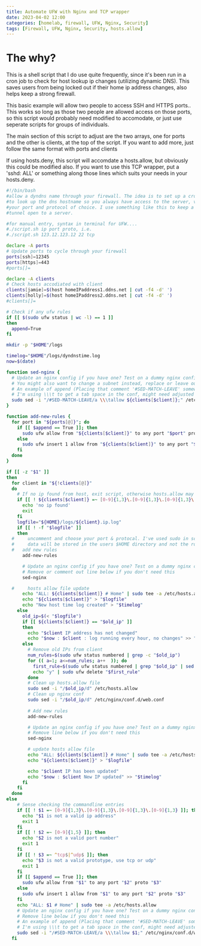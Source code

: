 ```yaml
---
title: Automate UFW with Nginx and TCP wrapper
date: 2023-04-02 12:00
categories: [homelab, firewall, UFW, Nginx, Security]
tags: [Firewall, UFW, Nginx, Security, hosts.allow]
---
```


# The why?

This is a shell script that I do use quite frequently, since it's been run in a cron job to check for host lookup ip changes (utilizing dynamic DNS).
This saves users from being locked out if their home ip address changes, also helps keep a strong firewall.

This basic example will allow two people to access SSH and HTTPS ports.. This works so long as those two people are allowed access on those ports, so this script would probably need modified to accomodate, or just use seperate scripts for groups of individuals.

The main section of this script to adjust are the two arrays, one for ports and the other is clients, at the top of the script. If you want to add more, just follow the same format with ports and clients

If using hosts.deny, this script will accomdate a hosts.allow, but obviously this could be modified also. If you want to use this TCP wrapper, put a 'sshd: ALL' or something along those lines which suits your needs in your hosts.deny.


```bash
#!/bin/bash
#allow a dyndns name through your firewall. The idea is to set up a crontab
#to look up the dns hostname so you always have access to the server, via
#your port and protocol of choice. I use something like this to keep a VPN
#tunnel open to a server.

#for manual entry, syntax in terminal for UFW....
#./script.sh ip port proto, i.e.
#./script.sh 123.12.123.12 22 tcp

declare -A ports
# Update ports to cycle through your firewall
ports[ssh]=12345
ports[https]=443
#ports[]=

declare -A clients
# Check hosts accodiated with client
clients[jamie]=$(host homeIPaddress1.ddns.net | cut -f4 -d' ')
clients[holly]=$(host homeIPaddress2.ddns.net | cut -f4 -d' ')
#clients[]=

# Check if any ufw rules
if [[ $(sudo ufw status | wc -l) == 1 ]]
then
  append=True
fi

mkdir -p "$HOME"/logs

timelog="$HOME"/logs/dyndnstime.log
now=$(date)

function sed-nginx {
  # Update an nginx config if you have one? Test on a dummy nginx config beforehand.
  # You might also want to change a subnet instead, replace or leave out entirely
  # An example of append (Placing that comment '#SED-MATCH-LEAVE' somewhere in your nginx config file (server block))
  # I'm using \\\t to get a tab space in the conf, might need adjusted
  sudo sed -i "/#SED-MATCH-LEAVE/a \\\tallow ${clients[$client]};" /etc/nginx/conf.d/web.conf
}

function add-new-rules {
  for port in "${ports[@]}"; do
    if [[ $append == True ]]; then
      sudo ufw allow from "${clients[$client]}" to any port "$port" proto tcp
    else
      sudo ufw insert 1 allow from "${clients[$client]}" to any port "$port" proto tcp
    fi
  done
}

if [[ -z "$1" ]]
then
  for client in "${!clients[@]}"
  do
    # If no ip found from host, exit script, otherwise hosts.allow may fill with junk
    if [[ ! ${clients[$client]} =~ [0-9]{1,3}\.[0-9]{1,3}\.[0-9]{1,3}\.[0-9]{1,3} ]]; then
      echo 'no ip found'
      exit
    fi
    logfile="${HOME}/logs/${client}.ip.log"
    if [[ ! -f "$logfile" ]]
    then
  #		uncomment and choose your port & protocal. I've used sudo in script so log
  #		data will be stored in the users $HOME directory and not the root directory.
  #   add new rules
      add-new-rules

      # Update an nginx config if you have one? Test on a dummy nginx config beforehand.
      # Remove or comment out line below if you don't need this
      sed-nginx

  #		hosts allow file update
      echo "ALL: ${clients[$client]} # Home" | sudo tee -a /etc/hosts.allow
      echo "${clients[$client]}" > "$logfile"
      echo "New host time log created" > "$timelog"
    else
      old_ip=$(< "$logfile")
      if [[ ${clients[$client]} == "$old_ip" ]]
      then
        echo "$client IP address has not changed"
        echo "$now : $client : log running every hour, no changes" >> "$timelog"
      else
        # Remove old IPs from client
        num_rules=$(sudo ufw status numbered | grep -c "$old_ip")
        for (( a=1; a<=num_rules; a++  )); do
          first_rule=$(sudo ufw status numbered | grep "$old_ip" | sed -En "1s/.*([0-9]+)\].*/\1/p")
          echo "y" | sudo ufw delete "$first_rule"
        done
        # Clean up hosts.allow file
        sudo sed -i "/$old_ip/d" /etc/hosts.allow
        # Clean up nginx conf
        sudo sed -i "/$old_ip/d" /etc/nginx/conf.d/web.conf
        
        # Add new rules
        add-new-rules

        # Update an nginx config if you have one? Test on a dummy nginx config beforehand. You might change to many ip addresses with this command.
        # Remove line below if you don't need this
        sed-nginx

        # update hosts allow file
        echo "ALL: ${clients[$client]} # Home" | sudo tee -a /etc/hosts.allow
        echo "${clients[$client]}" > "$logfile"

        echo "$client IP has been updated"
        echo "$now : $client New IP updated" >> "$timelog"
      fi
    fi
  done
else
    # Sense checking the commandline entries
    if [[ ! $1 =~ [0-9]{1,3}\.[0-9]{1,3}\.[0-9]{1,3}\.[0-9]{1,3} ]]; then
      echo "$1 is not a valid ip address"
      exit 1
    fi
    if [[ ! $2 =~ [0-9]{1,5} ]]; then
      echo "$2 is not a valid port number"
      exit 1
    fi
    if [[ ! $3 =~ ^tcp$|^udp$ ]]; then
      echo "$3 is not a valid prototype, use tcp or udp"
      exit 1
    fi 
    if [[ $append == True ]]; then
      sudo ufw allow from "$1" to any port "$2" proto "$3"
    else
      sudo ufw insert 1 allow from "$1" to any port "$2" proto "$3"
    fi
    echo "ALL: $1 # Home" | sudo tee -a /etc/hosts.allow
    # Update an nginx config if you have one? Test on a dummy nginx config beforehand.
    # Remove line below if you don't need this
    # An example of append (Placing that comment '#SED-MATCH-LEAVE' somewhere in your nginx config file)
    # I'm using \\\t to get a tab space in the conf, might need adjusted
    sudo sed -i "/#SED-MATCH-LEAVE/a \\\tallow $1;" /etc/nginx/conf.d/web.conf
  fi
```